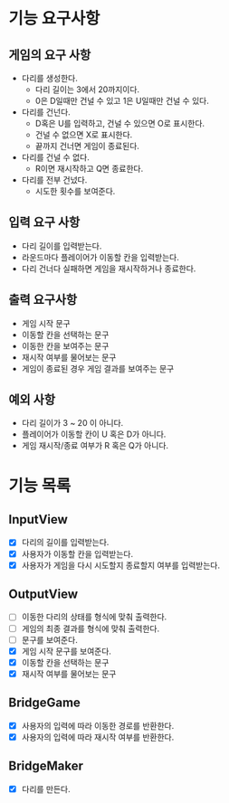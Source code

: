# 기능 요구사항

## 게임의 요구 사항

- 다리를 생성한다.
  - 다리 길이는 3에서 20까지이다.
  - 0은 D일때만 건널 수 있고 1은 U일때만 건널 수 있다.
- 다리를 건넌다.
  - D혹은 U를 입력하고, 건널 수 있으면 O로 표시한다.
  - 건널 수 없으면 X로 표시한다.
  - 끝까지 건너면 게임이 종료된다.
- 다리를 건널 수 없다.
  - R이면 재시작하고 Q면 종료한다.
- 다리를 전부 건넜다.
  - 시도한 횟수를 보여준다.

## 입력 요구 사항

- 다리 길이를 입력받는다.
- 라운드마다 플레이어가 이동할 칸을 입력받는다.
- 다리 건너다 실패하면 게임을 재시작하거나 종료한다.

## 출력 요구사항

- 게임 시작 문구
- 이동할 칸을 선택하는 문구
- 이동한 칸을 보여주는 문구
- 재시작 여부를 물어보는 문구
- 게임이 종료된 경우 게임 결과를 보여주는 문구

## 예외 사항

- 다리 길이가 3 ~ 20 이 아니다.
- 플레이어가 이동할 칸이 U 혹은 D가 아니다.
- 게임 재시작/종료 여부가 R 혹은 Q가 아니다.

# 기능 목록

## InputView

- [x]  다리의 길이를 입력받는다.
- [x]  사용자가 이동할 칸을 입력받는다.
- [x]  사용자가 게임을 다시 시도할지 종료할지 여부를 입력받는다.

## OutputView

- [ ]  이동한 다리의 상태를 형식에 맞춰 출력한다.
- [ ]  게임의 최종 결과를 형식에 맞춰 출력한다.
- [ ]  문구를 보여준다.
- [x]  게임 시작 문구를 보여준다. 
- [x]  이동할 칸을 선택하는 문구
- [x]  재시작 여부를 물어보는 문구

## BridgeGame

- [x]  사용자의 입력에 따라 이동한 경로를 반환한다.  
- [x]  사용자의 입력에 따라 재시작 여부를 반환한다. 

## BridgeMaker

- [x]  다리를 만든다.
